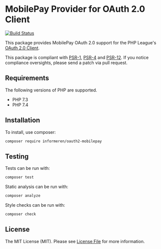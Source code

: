 # MobilePay Provider for OAuth 2.0 Client

[![Build Status](https://travis-ci.com/informeren/oauth2-mobilepay.svg?branch=develop)](https://travis-ci.com/informeren/oauth2-mobilepay)

This package provides MobilePay OAuth 2.0 support for the PHP League's [OAuth 2.0 Client](https://github.com/thephpleague/oauth2-client).

This package is compliant with [PSR-1][], [PSR-4][] and [PSR-12][]. If you notice compliance oversights, please send a patch via pull request.

[PSR-1]: https://github.com/php-fig/fig-standards/blob/master/accepted/PSR-1-basic-coding-standard.md
[PSR-4]: https://github.com/php-fig/fig-standards/blob/master/accepted/PSR-4-autoloader.md
[PSR-12]: https://github.com/php-fig/fig-standards/blob/master/accepted/PSR-12-extended-coding-style-guide.md

## Requirements

The following versions of PHP are supported.

* PHP 7.3
* PHP 7.4

## Installation

To install, use composer:

```sh
composer require informeren/oauth2-mobilepay
```

## Testing

Tests can be run with:

```sh
composer test
```

Static analysis can be run with:

```sh
composer analyze
```
Style checks can be run with:

```sh
composer check
```

## License

The MIT License (MIT). Please see [License File](https://github.com/informeren/oauth2-mobilepay/blob/master/LICENSE) for more information.